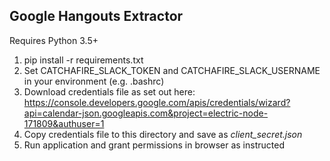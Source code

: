 Google Hangouts Extractor
-------------------------

Requires Python 3.5+

1. pip install -r requirements.txt
2. Set CATCHAFIRE_SLACK_TOKEN and CATCHAFIRE_SLACK_USERNAME in your environment (e.g. .bashrc)
3. Download credentials file as set out here: https://console.developers.google.com/apis/credentials/wizard?api=calendar-json.googleapis.com&project=electric-node-171809&authuser=1
4. Copy credentials file to this directory and save as *client_secret.json*
5. Run application and grant permissions in browser as instructed
